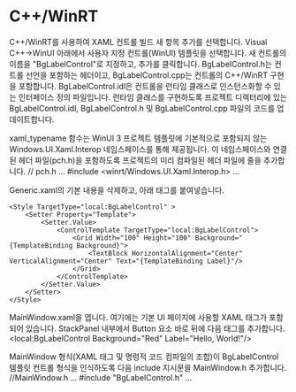 # C++/WinRT
C++/WinRT를 사용하여 XAML 컨트롤 빌드
새 항목 추가를 선택합니다. Visual C++->WinUI 아래에서 사용자 지정 컨트롤(WinUI) 템플릿을 선택합니다. 새 컨트롤의 이름을 "BgLabelControl"로 지정하고, 추가를 클릭합니다.
BgLabelControl.h는 컨트롤 선언을 포함하는 헤더이고, BgLabelControl.cpp는 컨트롤의 C++/WinRT 구현을 포함합니다. BgLabelControl.idl은 컨트롤을 런타임 클래스로 인스턴스화할 수 있는 인터페이스 정의 파일입니다.
런타임 클래스를 구현하도록 프로젝트 디렉터리에 있는 BgLabelControl.idl, BgLabelControl.h 및 BgLabelControl.cpp 파일의 코드를 업데이트합니다.

xaml_typename 함수는 WinUI 3 프로젝트 템플릿에 기본적으로 포함되지 않는 Windows.UI.Xaml.Interop 네임스페이스를 통해 제공됩니다. 이 네임스페이스와 연결된 헤더 파일(pch.h)을 포함하도록 프로젝트의 미리 컴파일된 헤더 파일에 줄을 추가합니다.
// pch.h
...
#include <winrt/Windows.UI.Xaml.Interop.h>
...

Generic.xaml의 기본 내용을 삭제하고, 아래 태그를 붙여넣습니다.
<!-- \Themes\Generic.xaml -->
<ResourceDictionary
    xmlns="http://schemas.microsoft.com/winfx/2006/xaml/presentation"
    xmlns:x="http://schemas.microsoft.com/winfx/2006/xaml"
    xmlns:local="using:BgLabelControlApp">

    <Style TargetType="local:BgLabelControl" >
        <Setter Property="Template">
            <Setter.Value>
                <ControlTemplate TargetType="local:BgLabelControl">
                    <Grid Width="100" Height="100" Background="{TemplateBinding Background}">
                        <TextBlock HorizontalAlignment="Center" VerticalAlignment="Center" Text="{TemplateBinding Label}"/>
                    </Grid>
                </ControlTemplate>
            </Setter.Value>
        </Setter>
    </Style>
</ResourceDictionary>

MainWindow.xaml을 엽니다. 여기에는 기본 UI 페이지에 사용할 XAML 태그가 포함되어 있습니다. StackPanel 내부에서 Button 요소 바로 뒤에 다음 태그를 추가합니다.
<local:BgLabelControl Background="Red" Label="Hello, World!"/>

MainWindow 형식(XAML 태그 및 명령적 코드 컴파일의 조합)이 BgLabelControl 템플릿 컨트롤 형식을 인식하도록 다음 include 지시문을 MainWindow.h 추가합니다. 
//MainWindow.h
...
#include "BgLabelControl.h"
...

